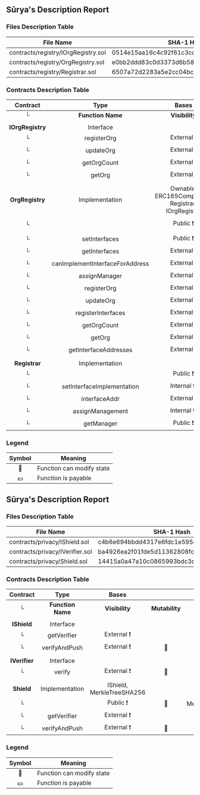 ## Sūrya's Description Report

### Files Description Table

| File Name                           | SHA-1 Hash                               |
| ----------------------------------- | ---------------------------------------- |
| contracts/registry/IOrgRegistry.sol | 0514e15aa16c4c92f61c3cdc3f17d93e3ee56377 |
| contracts/registry/OrgRegistry.sol  | e0bb2ddd83c0d3373d6b58d50ec756a833ac88d0 |
| contracts/registry/Registrar.sol    | 6507a72d2283a5e2cc04bc99ea90ef1f878fe9b7 |

### Contracts Description Table

|     Contract     |              Type               |                       Bases                        |                |                            |
| :--------------: | :-----------------------------: | :------------------------------------------------: | :------------: | :------------------------: |
|        └         |        **Function Name**        |                   **Visibility**                   | **Mutability** |       **Modifiers**        |
|                  |                                 |                                                    |                |                            |
| **IOrgRegistry** |            Interface            |                                                    |                |                            |
|        └         |           registerOrg           |                    External ❗️                    |       🛑       |           NO❗️            |
|        └         |            updateOrg            |                    External ❗️                    |       🛑       |           NO❗️            |
|        └         |           getOrgCount           |                    External ❗️                    |                |           NO❗️            |
|        └         |             getOrg              |                    External ❗️                    |                |           NO❗️            |
|                  |                                 |                                                    |                |                            |
| **OrgRegistry**  |         Implementation          | Ownable, ERC165Compatible, Registrar, IOrgRegistry |                |                            |
|        └         |          <Constructor>          |                     Public ❗️                     |       🛑       | ERC165Compatible Registrar |
|        └         |          setInterfaces          |                     Public ❗️                     |       🛑       |         onlyOwner          |
|        └         |          getInterfaces          |                    External ❗️                    |                |           NO❗️            |
|        └         | canImplementInterfaceForAddress |                    External ❗️                    |                |           NO❗️            |
|        └         |          assignManager          |                    External ❗️                    |       🛑       |         onlyOwner          |
|        └         |           registerOrg           |                    External ❗️                    |       🛑       |         onlyOwner          |
|        └         |            updateOrg            |                    External ❗️                    |       🛑       |           NO❗️            |
|        └         |       registerInterfaces        |                    External ❗️                    |       🛑       |         onlyOwner          |
|        └         |           getOrgCount           |                    External ❗️                    |                |           NO❗️            |
|        └         |             getOrg              |                    External ❗️                    |                |           NO❗️            |
|        └         |      getInterfaceAddresses      |                    External ❗️                    |                |           NO❗️            |
|                  |                                 |                                                    |                |                            |
|  **Registrar**   |         Implementation          |                                                    |                |                            |
|        └         |          <Constructor>          |                     Public ❗️                     |       🛑       |           NO❗️            |
|        └         |   setInterfaceImplementation    |                    Internal 🔒                     |       🛑       |                            |
|        └         |          interfaceAddr          |                    External ❗️                    |                |           NO❗️            |
|        └         |        assignManagement         |                    Internal 🔒                     |       🛑       |                            |
|        └         |           getManager            |                     Public ❗️                     |                |           NO❗️            |

### Legend

| Symbol | Meaning                   |
| :----: | ------------------------- |
|   🛑   | Function can modify state |
|   💵   | Function is payable       |

## Sūrya's Description Report

### Files Description Table

| File Name                       | SHA-1 Hash                               |
| ------------------------------- | ---------------------------------------- |
| contracts/privacy/IShield.sol   | c4b6e694bbdd4317e6fdc1e595e467cb10e5e1dd |
| contracts/privacy/IVerifier.sol | ba4926ea2f01fde5d11362808fc1e573e69e31e3 |
| contracts/privacy/Shield.sol    | 14415a0a47a10c0865993bdc3c8a350c683dc69f |

### Contracts Description Table

|   Contract    |       Type        |           Bases           |                |                  |
| :-----------: | :---------------: | :-----------------------: | :------------: | :--------------: |
|       └       | **Function Name** |      **Visibility**       | **Mutability** |  **Modifiers**   |
|               |                   |                           |                |                  |
|  **IShield**  |     Interface     |                           |                |                  |
|       └       |    getVerifier    |       External ❗️        |                |      NO❗️       |
|       └       |   verifyAndPush   |       External ❗️        |       🛑       |      NO❗️       |
|               |                   |                           |                |                  |
| **IVerifier** |     Interface     |                           |                |                  |
|       └       |      verify       |       External ❗️        |       🛑       |      NO❗️       |
|               |                   |                           |                |                  |
|  **Shield**   |  Implementation   | IShield, MerkleTreeSHA256 |                |                  |
|       └       |   <Constructor>   |        Public ❗️         |       🛑       | MerkleTreeSHA256 |
|       └       |    getVerifier    |       External ❗️        |                |      NO❗️       |
|       └       |   verifyAndPush   |       External ❗️        |       🛑       |      NO❗️       |

### Legend

| Symbol | Meaning                   |
| :----: | ------------------------- |
|   🛑   | Function can modify state |
|   💵   | Function is payable       |
